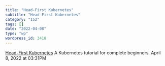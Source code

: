 ```yaml
---
title: "Head-First Kubernetes"
subtitle: "Head-First Kubernetes"
category: "152"
tags: []
date: "2022-04-08"
type: "wp"
wordpress_id: 3418
---
```

[ Head-First Kubernetes](https://head-first-kubernetes.github.io/)
 A Kubernetes tutorial for complete beginners.
April 8, 2022 at 03:31PM